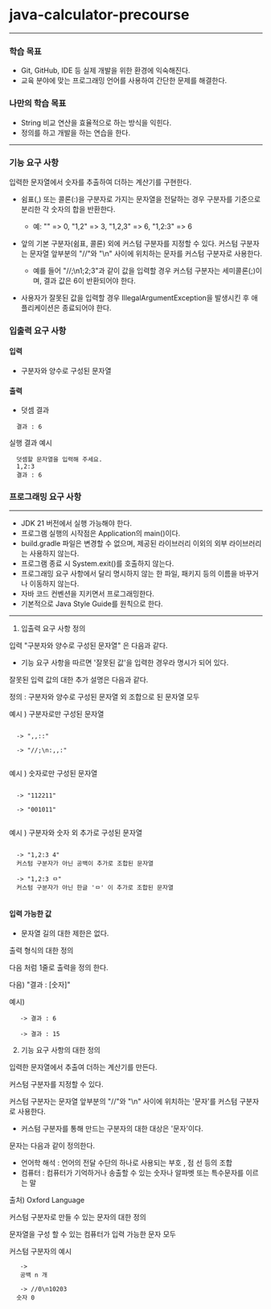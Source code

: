 # java-calculator-precourse

---
### 학습 목표

- Git, GitHub, IDE 등 실제 개발을 위한 환경에 익숙해진다.
- 교육 분야에 맞는 프로그래밍 언어를 사용하여 간단한 문제를 해결한다.

### 나만의 학습 목표

- String 비교 연산을 효율적으로 하는 방식을 익힌다.
- 정의를 하고 개발을 하는 연습을 한다.

---

### 기능 요구 사항

입력한 문자열에서 숫자를 추출하여 더하는 계산기를 구현한다.

- 쉼표(,) 또는 콜론(:)을 구분자로 가지는 문자열을 전달하는 경우 구분자를 기준으로 분리한 각 숫자의 합을 반환한다.

    - 예: "" => 0, "1,2" => 3, "1,2,3" => 6, "1,2:3" => 6

- 앞의 기본 구분자(쉼표, 콜론) 외에 커스텀 구분자를 지정할 수 있다. 커스텀 구분자는 문자열 앞부분의 "//"와 "\n" 사이에 위치하는 문자를 커스텀 구분자로 사용한다.

    - 예를 들어 "//;\n1;2;3"과 같이 값을 입력할 경우 커스텀 구분자는 세미콜론(;)이며, 결과 값은 6이 반환되어야 한다.

- 사용자가 잘못된 값을 입력할 경우 IllegalArgumentException을 발생시킨 후 애플리케이션은 종료되어야 한다.


### 입출력 요구 사항

#### 입력

- 구분자와 양수로 구성된 문자열


#### 출력

- 덧셈 결과

```
  결과 : 6
```

실행 결과 예시

```
  덧셈할 문자열을 입력해 주세요.
  1,2:3
  결과 : 6
```


### 프로그래밍 요구 사항

---


- JDK 21 버전에서 실행 가능해야 한다.
- 프로그램 실행의 시작점은 Application의 main()이다.
- build.gradle 파일은 변경할 수 없으며, 제공된 라이브러리 이외의 외부 라이브러리는 사용하지 않는다.
- 프로그램 종료 시 System.exit()를 호출하지 않는다.
- 프로그래밍 요구 사항에서 달리 명시하지 않는 한 파일, 패키지 등의 이름을 바꾸거나 이동하지 않는다.
- 자바 코드 컨벤션을 지키면서 프로그래밍한다.
- 기본적으로 Java Style Guide를 원칙으로 한다.


---

1) 입출력 요구 사항 정의

입력 "구분자와 양수로 구성된 문자열" 은 다음과 같다.

- 기능 요구 사항을 따르면 '잘못된 값'을 입력한 경우라 명시가 되어 있다.

잘못된 입력 값의 대한 추가 설명은 다음과 같다.

정의 : 구분자와 양수로 구성된 문자열 외 조합으로 된 문자열 모두

예시 ) 구분자로만 구성된 문자열

```
  
  -> ",,::"
  
  -> "//;\n:,,:"
  
```

예시 ) 숫자로만 구성된 문자열

```
  
  -> "112211"
  
  -> "001011"
  
```

예시 ) 구분자와 숫자 외 추가로 구성된 문자열

```
  
  -> "1,2:3 4"
  커스텀 구분자가 아닌 공백이 추가로 조합된 문자열
  
  -> "1,2:3 ㅁ"
  커스텀 구분자가 아닌 한글 'ㅁ' 이 추가로 조합된 문자열
  
```


#### 입력 가능한 값 

- 문자열 길의 대한 제한은 없다.

출력 형식의 대한 정의

다음 처럼 1줄로 출력을 정의 한다.

다음) "결과 : [숫자]"

예시)

```
   -> 결과 : 6
   
   -> 결과 : 15

```



2) 기능 요구 사항의 대한 정의

입력한 문자열에서 추출여 더하는 계산기를 만든다.

커스텀 구분자를 지정할 수 있다.

커스텀 구분자는 문자열 앞부분의 "//"와 "\n" 사이에 위치하는 '문자'를 커스텀 구분자로 사용한다.

- 커스텀 구분자를 통해 만드는 구분자의 대한 대상은 '문자'이다. 

문자는 다음과 같이 정의한다.

- 언어학 해석 : 언어의 전달 수단의 하나로 사용되는 부호 , 점 선 등의 조합
- 컴퓨터 : 컴퓨터가 기억하거나 송출할 수 있는 숫자나 알파벳 또는 특수문자를 이르는 말

출처) Oxford Language

커스텀 구분자로 만들 수 있는 문자의 대한 정의

문자열을 구성 할 수 있는 컴퓨터가 입력 가능한 문자 모두

커스텀 구분자의 예시

```
   -> 
   공백 n 개
   
   -> //0\n10203
  숫자 0
  
```






